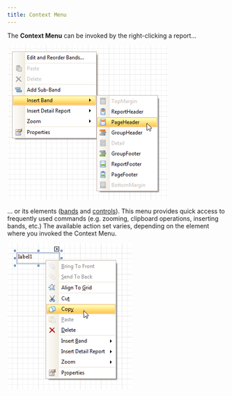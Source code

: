 ```yaml
---
title: Context Menu
---
```

The **Context Menu** can be invoked by the right-clicking a report...

![RD_Elements_ContextMenu_PageHeader](../../../../../images/Img11092.png)

... or its elements ([bands](../../../../../../interface-elements-for-desktop/articles/report-designer/report-designer-for-winforms/report-designer-reference/report-bands.md) and [controls](../../../../../../interface-elements-for-desktop/articles/report-designer/report-designer-for-winforms/report-designer-reference/report-controls.md)). This menu provides quick access to frequently used commands (e.g. zooming, clipboard operations, inserting bands, etc.) The available action set varies, depending on the element where you invoked the Context Menu.

![RD_Elements_PopupMenu](../../../../../images/Img8271.png)